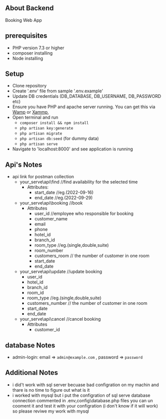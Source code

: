 ## About Backend

Booking Web App

## prerequisites

- PHP version 7.3 or higher
- composer installing
- Node installing

## Setup

- Clone repository
- Create '.env' file from sample '.env.example'
- Update DB credentials (DB_DATABASE, DB_USERNAME, DB_PASSWORD etc)
- Ensure you have PHP and apache server running. You can get this via 
[Wamp](https://www.wampserver.com/en/) or [Xammp](https://www.apachefriends.org/), 
- Open terminal and run 
  - `composer install && npm install`
  - `php artisan key:generate`
  - `php artisan migrate`
  - `php artisan db:seed` (for dummy data)
  - `php artisan serve`
- Navigate to 'localhost:8000' and see application is running

## Api's Notes

- api link for postman collection
  - your_serve\api\find //find availability for the selected time
    - Attributes: 
      - start_date //eg.(2022-09-16)
      - end_date  //eg.(2022-09-29)
  - your_serve\api\booking  //book
    - Attributes
      - user_id //employee who responsible for booking
      - customer_name
      - email
      - phone
      - hotel_id
      - branch_id
      - room_type //eg.(single,double,suite)
      - room_number
      - customers_room  // the number of customer in one room
      - start_date
      - end_date
  - your_serve\api\update //update booking
    - user_id
    - hotel_id
    - branch_id
    - room_id
    - room_type //eg.(single,double,suite)
    - customers_number // the number of customer in one room
    - start_date
    - end_date
  - your_serve\api\cancel //cancel booking
    - Attributes
      - customer_id 

## database Notes
- admin-login: email => `admin@example.com` , password => `password`

## Additional Notes
- i did't work with sql server becuase bad configration on my machin and thare is no time to figure out what is it 
- i worked with mysql but i put the configration of sql serve database connection commented in .env,config\database.php files
you can un cooment it and test it with your configration (i don't know if it will work) so please
reviwe my work  with mysql 

   


